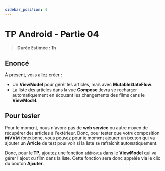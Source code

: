 ```yaml
---
sidebar_position: 4
---
```


# TP Android - Partie 04

> **Durée Estimée : 1h**

## Enoncé

À présent, vous allez créer :
- Un  **ViewModel** pour gérér les articles, mais avec **MutableStateFlow**.
- La liste des articles dans la vue **Compose** devra se recharger automatiquement en écoutant les changements des films dans le **ViewModel**.

## Pour tester

Pour le moment, nous n'avons pas de **web service** ou autre moyen de récupérer des articles à l'extérieur. Donc, pour tester que votre composition **MVVM** fonctionne, vous pouvez pour le moment ajouter un bouton qui va ajouter un **Article** de test pour voir si la liste se rafraîchit automatiquement.

Donc, pour le **TP**, ajoutez une fonction `addMovie` dans le **ViewModel** qui va gérer l'ajout du film dans la liste. Cette fonction sera donc appelée via le clic du bouton **Ajouter**.
